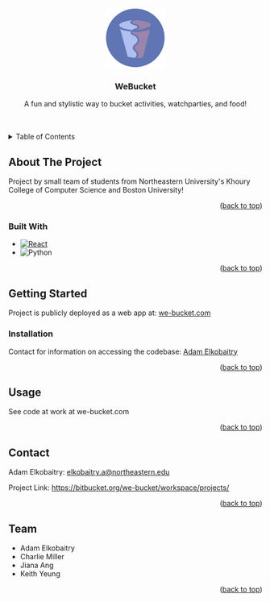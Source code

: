 <a id="readme-top"></a>

<!-- PROJECT LOGO -->
<br />
<div align="center">
  <div>
    <img src="media/logo.png" alt="Logo" width="120" height="120">
  </div>

<h3 align="center">WeBucket</h3>

  <p align="center">
    A fun and stylistic way to bucket activities, watchparties, and food!
    <br />
    <br />
    <br />
  </p>
</div>


<!-- TABLE OF CONTENTS -->
<details>
  <summary>Table of Contents</summary>
  <ol>
    <li>
      <a href="#about-the-project">About The Project</a>
      <ul>
        <li><a href="#built-with">Built With</a></li>
      </ul>
    </li>
    <li>
      <a href="#getting-started">Getting Started</a>
      <ul>
        <li><a href="#installation">Installation</a></li>
      </ul>
    </li>
    <li><a href="#usage">Usage</a></li>
    <li><a href="#contact">Contact</a></li>
    <li><a href="#team">Team</a></li>
  </ol>
</details>



<!-- ABOUT THE PROJECT -->
## About The Project

Project by small team of students from Northeastern University's Khoury College of Computer Science and Boston University!

<p align="right">(<a href="#readme-top">back to top</a>)</p>



### Built With

* [![React][React.js]][React-url]
* ![Python][Python-badge]

<p align="right">(<a href="#readme-top">back to top</a>)</p>



<!-- GETTING STARTED -->
## Getting Started

Project is publicly deployed as a web app at: <a href="https://we-bucket.com">we-bucket.com</a>

### Installation

Contact for information on accessing the codebase: <a href="#contact">Adam Elkobaitry</a>

<p align="right">(<a href="#readme-top">back to top</a>)</p>



<!-- USAGE EXAMPLES -->
## Usage

See code at work at we-bucket.com

<p align="right">(<a href="#readme-top">back to top</a>)</p>



<!-- CONTACT -->
## Contact

Adam Elkobaitry: elkobaitry.a@northeastern.edu

Project Link: https://bitbucket.org/we-bucket/workspace/projects/

<p align="right">(<a href="#readme-top">back to top</a>)</p>



<!-- TEAM -->
## Team

* Adam Elkobaitry
* Charlie Miller
* Jiana Ang
* Keith Yeung

<p align="right">(<a href="#readme-top">back to top</a>)</p>



<!-- MARKDOWN LINKS & IMAGES -->
<!-- https://www.markdownguide.org/basic-syntax/#reference-style-links -->
[app-url]:https://bitbucket.org/we-bucket/workspace/projects/
[contributors-shield]: https://img.shields.io/github/contributors/github_username/repo_name.svg?style=for-the-badge
[contributors-url]: https://bitbucket.org/we-bucket/api/addon/com.stiltsoft.stash.graphs/graphs-repo-page#!graph=contributors&from=2024-05-05&to=2024-08-05
[React.js]: https://img.shields.io/badge/React-20232A?style=for-the-badge&logo=react&logoColor=61DAFB
[React-url]: https://reactjs.org/ 
[Python-badge]:https://img.shields.io/badge/python-3670A0?style=for-the-badge&logo=python&logoColor=ffdd54

